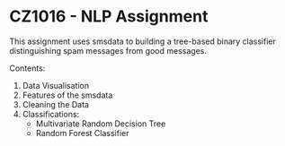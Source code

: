 # CZ1016 - NLP Assignment

This assignment uses smsdata to building a tree-based binary classifier distinguishing spam messages from good messages.

Contents:
1. Data Visualisation
2. Features of the smsdata
3. Cleaning the Data
4. Classifications:
    - Multivariate Random Decision Tree
    - Random Forest Classifier

 
